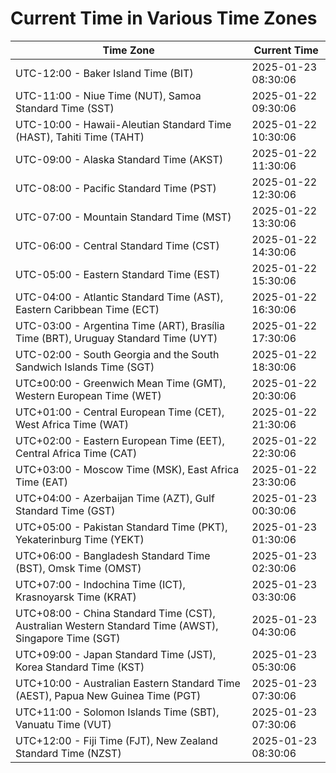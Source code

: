 # Current Time in Various Time Zones

| Time Zone | Current Time |
|-----------|--------------|
| UTC-12:00 - Baker Island Time (BIT) | 2025-01-23 08:30:06 |
| UTC-11:00 - Niue Time (NUT), Samoa Standard Time (SST) | 2025-01-22 09:30:06 |
| UTC-10:00 - Hawaii-Aleutian Standard Time (HAST), Tahiti Time (TAHT) | 2025-01-22 10:30:06 |
| UTC-09:00 - Alaska Standard Time (AKST) | 2025-01-22 11:30:06 |
| UTC-08:00 - Pacific Standard Time (PST) | 2025-01-22 12:30:06 |
| UTC-07:00 - Mountain Standard Time (MST) | 2025-01-22 13:30:06 |
| UTC-06:00 - Central Standard Time (CST) | 2025-01-22 14:30:06 |
| UTC-05:00 - Eastern Standard Time (EST) | 2025-01-22 15:30:06 |
| UTC-04:00 - Atlantic Standard Time (AST), Eastern Caribbean Time (ECT) | 2025-01-22 16:30:06 |
| UTC-03:00 - Argentina Time (ART), Brasília Time (BRT), Uruguay Standard Time (UYT) | 2025-01-22 17:30:06 |
| UTC-02:00 - South Georgia and the South Sandwich Islands Time (SGT) | 2025-01-22 18:30:06 |
| UTC±00:00 - Greenwich Mean Time (GMT), Western European Time (WET) | 2025-01-22 20:30:06 |
| UTC+01:00 - Central European Time (CET), West Africa Time (WAT) | 2025-01-22 21:30:06 |
| UTC+02:00 - Eastern European Time (EET), Central Africa Time (CAT) | 2025-01-22 22:30:06 |
| UTC+03:00 - Moscow Time (MSK), East Africa Time (EAT) | 2025-01-22 23:30:06 |
| UTC+04:00 - Azerbaijan Time (AZT), Gulf Standard Time (GST) | 2025-01-23 00:30:06 |
| UTC+05:00 - Pakistan Standard Time (PKT), Yekaterinburg Time (YEKT) | 2025-01-23 01:30:06 |
| UTC+06:00 - Bangladesh Standard Time (BST), Omsk Time (OMST) | 2025-01-23 02:30:06 |
| UTC+07:00 - Indochina Time (ICT), Krasnoyarsk Time (KRAT) | 2025-01-23 03:30:06 |
| UTC+08:00 - China Standard Time (CST), Australian Western Standard Time (AWST), Singapore Time (SGT) | 2025-01-23 04:30:06 |
| UTC+09:00 - Japan Standard Time (JST), Korea Standard Time (KST) | 2025-01-23 05:30:06 |
| UTC+10:00 - Australian Eastern Standard Time (AEST), Papua New Guinea Time (PGT) | 2025-01-23 07:30:06 |
| UTC+11:00 - Solomon Islands Time (SBT), Vanuatu Time (VUT) | 2025-01-23 07:30:06 |
| UTC+12:00 - Fiji Time (FJT), New Zealand Standard Time (NZST) | 2025-01-23 08:30:06 |
